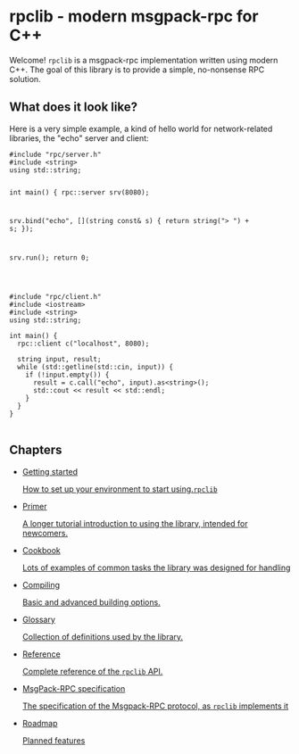 # rpclib - modern msgpack-rpc for C++

Welcome! `rpclib` is a msgpack-rpc implementation written using modern C++. The goal of this library is to provide a simple, no-nonsense RPC solution.

## What does it look like?

Here is a very simple example, a kind of hello world for network-related libraries, the "echo"
server and client:

<div id="front-code">
<pre><code class="cpp hljs">#include "rpc/server.h"
#include &lt;string&gt;
using std::string;

int main() {
  rpc::server srv(8080);

  srv.bind("echo", [](string const& s) {
    return string("> ") + s;
  });

  srv.run();
  return 0;

</code>
</pre>

<pre id="second-code"><code class="cpp hljs">#include "rpc/client.h"
#include &lt;iostream&gt;
#include &lt;string&gt;
using std::string;

int main() {
  rpc::client c(&quot;localhost&quot;, 8080);

  string input, result;
  while (std::getline(std::cin, input)) {
    if (!input.empty()) {
      result = c.call(&quot;echo&quot;, input).as&lt;string&gt;();
      std::cout &lt;&lt; result &lt;&lt; std::endl;
    }
  }
}
</code>
</pre>
</div>

## Chapters

<ul id="front-menu">
    <li><a href="gettingstarted" class="btn btn-primary btn-lg">Getting started <br><p class="btn-desc">How to set up your environment to start using.<code>rpclib</code></p></a></li>
    <li><a href="primer" class="btn btn-primary btn-lg">Primer<br><p class="btn-desc">A longer tutorial introduction to using the library, intended for newcomers.</p></a></li>
    <li><a href="cookbook" class="btn btn-primary btn-lg">Cookbook<br><p class="btn-desc">Lots of examples of common tasks the library was designed for handling</p></a></li>
    <li><a href="compiling" class="btn btn-primary btn-lg">Compiling<br><p class="btn-desc">Basic and advanced building options.</p></a></li>
    <li><a href="glossary" class="btn btn-primary btn-lg">Glossary<br><p class="btn-desc">Collection of definitions used by the library.</p></a></li>
    <li><a href="reference" class="btn btn-primary btn-lg">Reference<br><p class="btn-desc">Complete reference of the <code>rpclib</code> API.</p></a></li>
    <li><a href="spec" class="btn btn-primary btn-lg">MsgPack-RPC specification<br><p class="btn-desc">The specification of the Msgpack-RPC protocol, as <code>rpclib</code> implements it</p></a></li>
    <li><a href="roadmap" class="btn btn-primary btn-lg">Roadmap<br><p class="btn-desc">Planned features</p></a></li>
</ul>

<div style="clear:both"></div>

